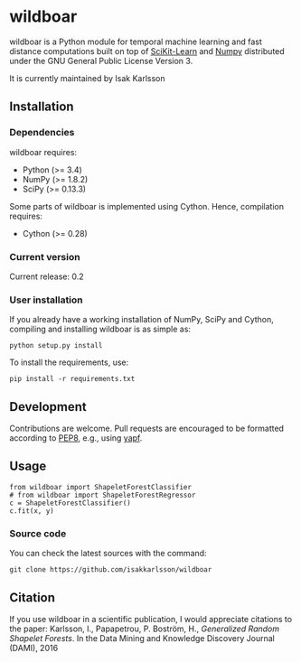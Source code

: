 # wildboar

wildboar is a Python module for temporal machine learning and fast
distance computations built on top of
[SciKit-Learn](http://scikit-learn.org) and [Numpy](http://numpy.org)
distributed under the GNU General Public License Version 3.

It is currently maintained by Isak Karlsson

## Installation

### Dependencies

wildboar requires:

 * Python (>= 3.4)
 * NumPy (>= 1.8.2)
 * SciPy (>= 0.13.3)
 
Some parts of wildboar is implemented using Cython. Hence, compilation
requires:

 * Cython (>= 0.28)

### Current version

Current release: 0.2

### User installation

If you already have a working installation of NumPy, SciPy and Cython,
compiling and installing wildboar is as simple as:

    python setup.py install
	
To install the requirements, use:

    pip install -r requirements.txt
	

## Development

Contributions are welcome. Pull requests are encouraged to be
formatted according to
[PEP8](https://www.python.org/dev/peps/pep-0008/), e.g., using
[yapf](https://github.com/google/yapf).

## Usage

    from wildboar import ShapeletForestClassifier
    # from wildboar import ShapeletForestRegressor
    c = ShapeletForestClassifier()
    c.fit(x, y)

### Source code

You can check the latest sources with the command:

    git clone https://github.com/isakkarlsson/wildboar
	
## Citation

If you use wildboar in a scientific publication, I would appreciate
citations to the paper: Karlsson, I., Papapetrou, P. Boström, H.,
*Generalized Random Shapelet Forests*. In the Data Mining and
Knowledge Discovery Journal (DAMI), 2016
